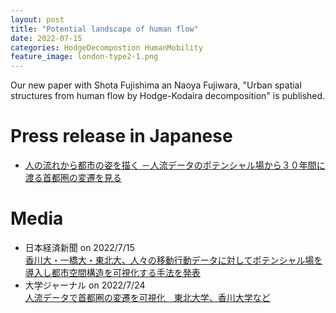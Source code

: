 ```yaml
---
layout: post
title: "Potential landscape of human flow"
date: 2022-07-15
categories: HodgeDecompostion HumanMobility
feature_image: london-type2-1.png
---
```


Our new paper with Shota Fujishima an Naoya Fujiwara, "Urban spatial structures from human flow by Hodge-Kodaira decomposition" is published.


# Press release in Japanese
- [人の流れから都市の姿を描く －人流データのポテンシャル場から３０年間に渡る首都圏の変遷を見る](https://www.kagawa-u.ac.jp/files/9116/5785/9231/0713.pdf)

# Media
- 日本経済新聞 on 2022/7/15 <br> [香川大・一橋大・東北大、人々の移動行動データに対してポテンシャル場を導入し都市空間構造を可視化する手法を発表](https://www.nikkei.com/article/DGXZRSP636575_V10C22A7000000/)
- 大学ジャーナル on 2022/7/24 <br> [人流データで首都圏の変遷を可視化　東北大学、香川大学など](https://univ-journal.jp/174544/) 
